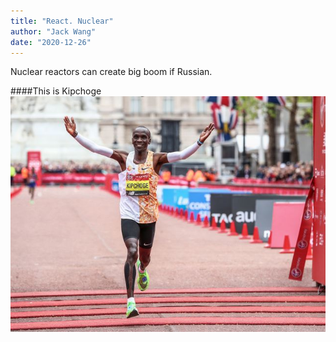 ```yaml
---
title: "React. Nuclear"
author: "Jack Wang"
date: "2020-12-26"
---
```


Nuclear reactors can create big boom if Russian.

####This is Kipchoge
![Kipchoge](kipchoge.jpg)

